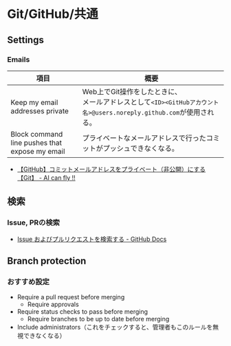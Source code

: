# Git/GitHub/共通

## Settings

### Emails

| 項目                                           | 概要                                                         |
| ---------------------------------------------- | ------------------------------------------------------------ |
| Keep my email addresses private                | Web上でGit操作をしたときに、<br />メールアドレスとして`<ID><GitHubアカウント名>@users.noreply.github.com`が使用される。 |
| Block command line pushes that expose my email | プライベートなメールアドレスで行ったコミットがプッシュできなくなる。 |

- [【GitHub】コミットメールアドレスをプライベート（非公開）にする【Git】 - AI can fly !!](https://ai-can-fly.hateblo.jp/entry/github-email-private)

## 検索

### Issue, PRの検索

- [Issue およびプルリクエストを検索する - GitHub Docs](https://docs.github.com/ja/search-github/searching-on-github/searching-issues-and-pull-requests)

## Branch protection

### おすすめ設定

- Require a pull request before merging
  - Require approvals
- Require status checks to pass before merging
  - Require branches to be up to date before merging
- Include administrators（これをチェックすると、管理者もこのルールを無視できなくなる）

